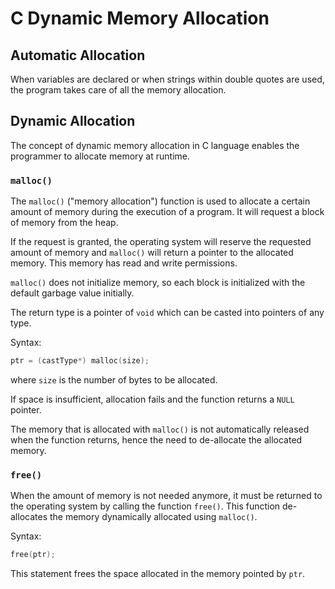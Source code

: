 # C Dynamic Memory Allocation

## Automatic Allocation

When variables are declared or when strings within double quotes are used, the program takes care of all the memory allocation.

## Dynamic Allocation

The concept of dynamic memory allocation in C language enables the programmer to allocate memory at runtime.

### `malloc()`

The `malloc()` ("memory allocation") function is used to allocate a certain amount of memory during the execution of a program. It will request a block of memory from the heap.

If the request is granted, the operating system will reserve the requested amount of memory and `malloc()` will return a pointer to the allocated memory. This memory has read and write permissions.

`malloc()` does not initialize memory, so each block is initialized with the default garbage value initially.

The return type is a pointer of `void` which can be casted into pointers of any type.

Syntax:

```C
ptr = (castType*) malloc(size);
```

where `size` is the number of bytes to be allocated.

If space is insufficient, allocation fails and the function returns a `NULL` pointer.

The memory that is allocated with `malloc()` is not automatically released when the function returns, hence the need to de-allocate the allocated memory.

### `free()`

When the amount of memory is not needed anymore, it must be returned to the operating system by calling the function `free()`. This function de-allocates the memory dynamically allocated using `malloc()`.

Syntax:

```C
free(ptr);
```

This statement frees the space allocated in the memory pointed by `ptr`.
